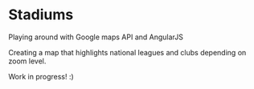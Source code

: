 # Stadiums
Playing around with Google maps API and AngularJS 

Creating a map that highlights national leagues and clubs depending on zoom level.

Work in progress! :)
